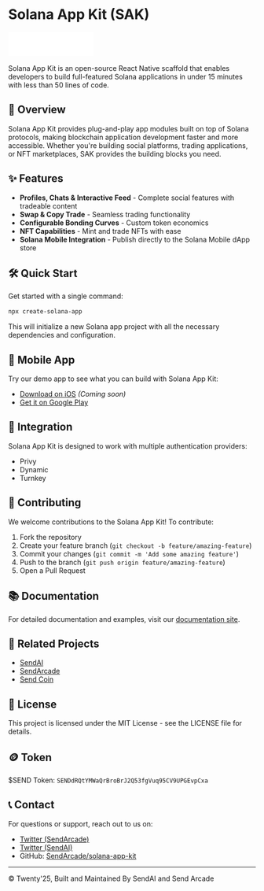 # Solana App Kit (SAK)

![Solana App Kit Logo](./src/assets/logo.svg)

Solana App Kit is an open-source React Native scaffold that enables developers to build full-featured Solana applications in under 15 minutes with less than 50 lines of code.

## 🚀 Overview

Solana App Kit provides plug-and-play app modules built on top of Solana protocols, making blockchain application development faster and more accessible. Whether you're building social platforms, trading applications, or NFT marketplaces, SAK provides the building blocks you need.

## ✨ Features

- **Profiles, Chats & Interactive Feed** - Complete social features with tradeable content
- **Swap & Copy Trade** - Seamless trading functionality
- **Configurable Bonding Curves** - Custom token economics
- **NFT Capabilities** - Mint and trade NFTs with ease
- **Solana Mobile Integration** - Publish directly to the Solana Mobile dApp store

## 🛠️ Quick Start

Get started with a single command:

```bash
npx create-solana-app
```

This will initialize a new Solana app project with all the necessary dependencies and configuration.

## 📱 Mobile App

Try our demo app to see what you can build with Solana App Kit:

- [Download on iOS](https://apps.apple.com) *(Coming soon)*
- [Get it on Google Play](https://play.google.com/store)

## 🧩 Integration

Solana App Kit is designed to work with multiple authentication providers:

- Privy
- Dynamic
- Turnkey

## 🤝 Contributing

We welcome contributions to the Solana App Kit! To contribute:

1. Fork the repository
2. Create your feature branch (`git checkout -b feature/amazing-feature`)
3. Commit your changes (`git commit -m 'Add some amazing feature'`)
4. Push to the branch (`git push origin feature/amazing-feature`)
5. Open a Pull Request

## 📚 Documentation

For detailed documentation and examples, visit our [documentation site](https://docs.1doma.in/docs/introduction).

## 🔗 Related Projects

- [SendAI](https://www.sendai.fun/)
- [SendArcade](https://sendarcade.fun/)
- [Send Coin](https://www.thesendcoin.com/)

## 📄 License

This project is licensed under the MIT License - see the LICENSE file for details.

## 🪙 Token

$SEND Token: `SENDdRQtYMWaQrBroBrJ2Q53fgVuq95CV9UPGEvpCxa`

## 📞 Contact

For questions or support, reach out to us on:
- [Twitter (SendArcade)](https://x.com/sendarcadefun)
- [Twitter (SendAI)](https://x.com/sendaifun)
- GitHub: [SendArcade/solana-app-kit](https://github.com/SendArcade/solana-app-kit)

---

© Twenty'25, Built and Maintained By SendAI and Send Arcade